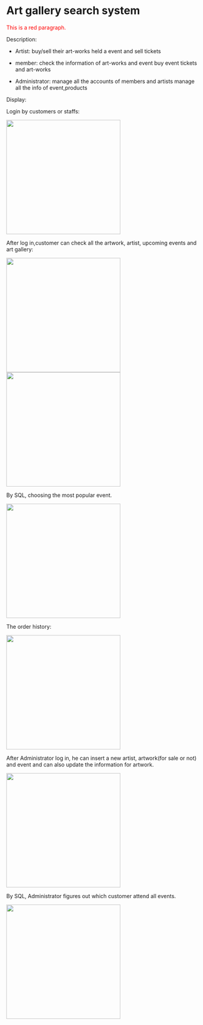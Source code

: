 # Art gallery search system

<p style="color:red">This is a red paragraph.</p>

Description: 
- Artist:   buy/sell their art-works
            held a event and sell tickets
            
- member:   check the information of art-works and event 
            buy event tickets and art-works
            
- Administrator:    manage all the accounts of members and artists
                    manage all the info of event,products
                    
                    





Display:

Login by customers or staffs:

<image src="Screenshots/IMG_2371.JPG" width="300" hight="500">


After log in,customer can check all the artwork, artist, upcoming
events and art gallery:

<image src="Screenshots/IMG_2372.JPG" width="300" hight="200">

<image src="Screenshots/IMG_2374.JPG" width="300" hight="200">

By SQL, choosing the most popular event. 

<image src="Screenshots/IMG_2375.JPG" width="300" hight="200">

The order history:

<image src="Screenshots/IMG_2377.JPG" width="300" hight="200">

After Administrator log in, he can insert a new artist, artwork(for sale or
not) and event and can also update the information for artwork.

<image src="Screenshots/IMG_2380.JPG" width="300" hight="200">

By SQL, Administrator figures out which customer attend all events.

<image src="Screenshots/IMG_2379.JPG" width="300" hight="200">
